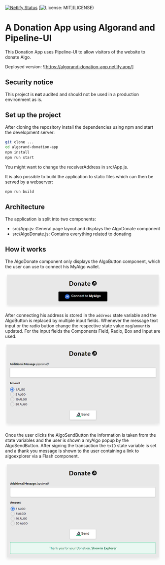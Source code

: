 [![Netlify Status](https://api.netlify.com/api/v1/badges/721b42e3-2958-4327-bace-5b8e845ebb2c/deploy-status)](https://app.netlify.com/sites/algorand-donation-app/deploys)
[![License: MIT](https://img.shields.io/apm/l/atomic-design-ui.svg?)](LICENSE)

# A Donation App using Algorand and Pipeline-UI
This Donation App uses Pipeline-UI to allow visitors of the website to donate Algo.

Deployed version: ![https://algorand-donation-app.netlify.app/]

## Security notice
This project is **not** audited and should not be used in a production environment as is.

## Set up the project
After cloning the repository install the dependencies using npm and start the development server:

```bash
git clone ...
cd algorand-donation-app
npm install
npm run start
```

You might want to change the receiverAddress in src/App.js.

It is also possible to build the application to static files which can then be served by a webserver:
```bash
npm run build
```

## Architecture
The application is split into two components:

- src/App.js: General page layout and displays the AlgoDonate component
- src/AlgoDonate.js: Contains everything related to donating

## How it works
The AlgoDonate component only displays the AlgoButton component, which the user can use to connect his MyAlgo wallet. 

![Connect Button](docs/img/01-connect-btn.png)

After connecting his address is stored in the `address` state variable and the AlgoButton is replaced by multiple input fields. Whenever the message text input or the radio button change the respective state value `msg`/`amount`is updated. For the input fields the Components Field, Radio, Box and Input are used.

![Donation form](docs/img/02-form.png)

Once the user clicks the AlgoSendButton the information is taken from the state variables and the user is shown a myAlgo popup by the AlgoSendButton. After signing the transaction the `txID` state variable is set and a thank you message is shown to the user containing a link to algoexplorer via a Flash component.

![Success Message](docs/img/03-success.png)
